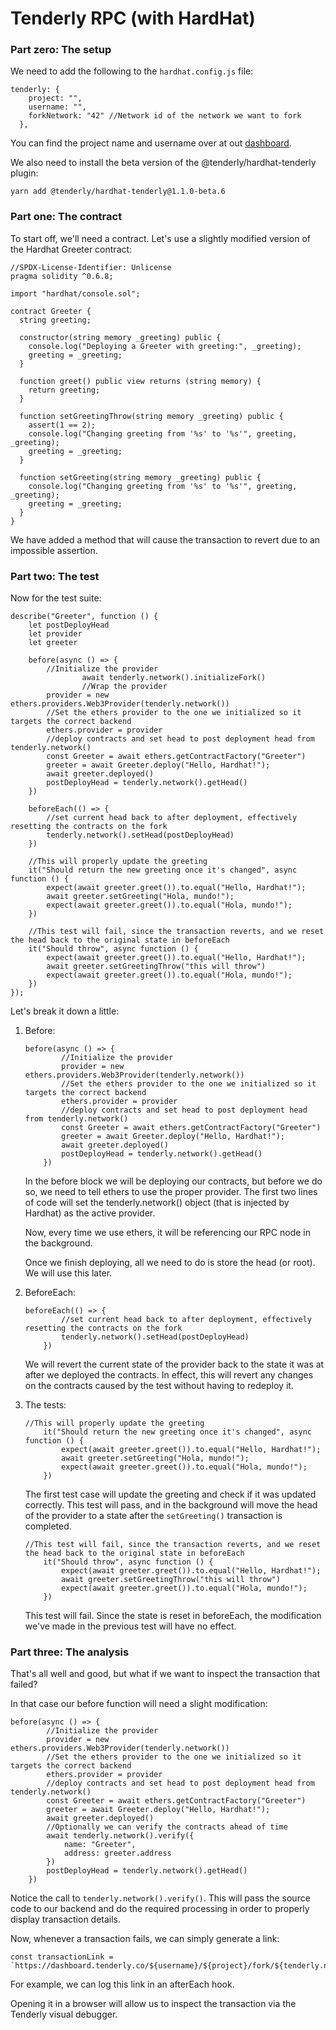# Tenderly RPC \(with HardHat\)

### Part zero: The setup

We need to add the following to the `hardhat.config.js` file:

```text
tenderly: {
    project: "",
    username: "",
    forkNetwork: "42" //Network id of the network we want to fork
  },
```

You can find the project name and username over at out [dashboard](https://dashboard.tenderly.co/).

We also need to install the beta version of the @tenderly/hardhat-tenderly plugin:

```text
yarn add @tenderly/hardhat-tenderly@1.1.0-beta.6
```

### Part one: The contract

To start off, we'll need a contract. Let's use a slightly modified version of the Hardhat Greeter contract:

```text
//SPDX-License-Identifier: Unlicense
pragma solidity ^0.6.8;

import "hardhat/console.sol";

contract Greeter {
  string greeting;

  constructor(string memory _greeting) public {
    console.log("Deploying a Greeter with greeting:", _greeting);
    greeting = _greeting;
  }

  function greet() public view returns (string memory) {
    return greeting;
  }

  function setGreetingThrow(string memory _greeting) public {
    assert(1 == 2);
    console.log("Changing greeting from '%s' to '%s'", greeting, _greeting);
    greeting = _greeting;
  }

  function setGreeting(string memory _greeting) public {
    console.log("Changing greeting from '%s' to '%s'", greeting, _greeting);
    greeting = _greeting;
  }
}
```

We have added a method that will cause the transaction to revert due to an impossible assertion.

### Part two: The test

Now for the test suite:

```text
describe("Greeter", function () {
    let postDeployHead
    let provider
    let greeter

    before(async () => {
        //Initialize the provider
				await tenderly.network().initializeFork()
				//Wrap the provider
        provider = new ethers.providers.Web3Provider(tenderly.network())
        //Set the ethers provider to the one we initialized so it targets the correct backend
        ethers.provider = provider
        //deploy contracts and set head to post deployment head from tenderly.network()
        const Greeter = await ethers.getContractFactory("Greeter")
        greeter = await Greeter.deploy("Hello, Hardhat!");
        await greeter.deployed()
        postDeployHead = tenderly.network().getHead()
    })

    beforeEach(() => {
        //set current head back to after deployment, effectively resetting the contracts on the fork
        tenderly.network().setHead(postDeployHead)
    })

    //This will properly update the greeting
    it("Should return the new greeting once it's changed", async function () {
        expect(await greeter.greet()).to.equal("Hello, Hardhat!");
        await greeter.setGreeting("Hola, mundo!");
        expect(await greeter.greet()).to.equal("Hola, mundo!");
    })

    //This test will fail, since the transaction reverts, and we reset the head back to the original state in beforeEach
    it("Should throw", async function () {
        expect(await greeter.greet()).to.equal("Hello, Hardhat!");
        await greeter.setGreetingThrow("this will throw")
        expect(await greeter.greet()).to.equal("Hola, mundo!");
    })
});
```

Let's break it down a little:

1. Before:

   ```text
   before(async () => {
           //Initialize the provider
           provider = new ethers.providers.Web3Provider(tenderly.network())
           //Set the ethers provider to the one we initialized so it targets the correct backend
           ethers.provider = provider
           //deploy contracts and set head to post deployment head from tenderly.network()
           const Greeter = await ethers.getContractFactory("Greeter")
           greeter = await Greeter.deploy("Hello, Hardhat!");
           await greeter.deployed()
           postDeployHead = tenderly.network().getHead()
       })
   ```

   In the before block we will be deploying our contracts, but before we do so, we need to tell ethers to use the proper provider. The first two lines of code will set the tenderly.network\(\) object \(that is injected by Hardhat\) as the active provider.

   Now, every time we use ethers, it will be referencing our RPC node in the background.

   Once we finish deploying, all we need to do is store the head \(or root\). We will use this later.  

2. BeforeEach:

   ```text
   beforeEach(() => {
           //set current head back to after deployment, effectively resetting the contracts on the fork
           tenderly.network().setHead(postDeployHead)
       })
   ```

   We will revert the current state of the provider back to the state it was at after we deployed the contracts. In effect, this will revert any changes on the contracts caused by the test without having to redeploy it.  

3. The tests:

   ```text
   //This will properly update the greeting
       it("Should return the new greeting once it's changed", async function () {
           expect(await greeter.greet()).to.equal("Hello, Hardhat!");
           await greeter.setGreeting("Hola, mundo!");
           expect(await greeter.greet()).to.equal("Hola, mundo!");
       })
   ```

   The first test case will update the greeting and check if it was updated correctly. This test will pass, and in the background will move the head of the provider to a state after the `setGreeting()` transaction is completed.

   ```text
   //This test will fail, since the transaction reverts, and we reset the head back to the original state in beforeEach
       it("Should throw", async function () {
           expect(await greeter.greet()).to.equal("Hello, Hardhat!");
           await greeter.setGreetingThrow("this will throw")
           expect(await greeter.greet()).to.equal("Hola, mundo!");
       })
   ```

   This test will fail. Since the state is reset in beforeEach, the modification we've made in the previous test will have no effect.

### Part three: The analysis

That's all well and good, but what if we want to inspect the transaction that failed?

In that case our before function will need a slight modification:

```text
before(async () => {
        //Initialize the provider
        provider = new ethers.providers.Web3Provider(tenderly.network())
        //Set the ethers provider to the one we initialized so it targets the correct backend
        ethers.provider = provider
        //deploy contracts and set head to post deployment head from tenderly.network()
        const Greeter = await ethers.getContractFactory("Greeter")
        greeter = await Greeter.deploy("Hello, Hardhat!");
        await greeter.deployed()
        //Optionally we can verify the contracts ahead of time
        await tenderly.network().verify({
            name: "Greeter",
            address: greeter.address
        })
        postDeployHead = tenderly.network().getHead()
    })
```

Notice the call to `tenderly.network().verify()`. This will pass the source code to our backend and do the required processing in order to properly display transaction details.

Now, whenever a transaction fails, we can simply generate a link:

```text
const transactionLink = `https://dashboard.tenderly.co/${username}/${project}/fork/${tenderly.network().getFork()}/simulation/${tenderly.network().getHead()}`
```

For example, we can log this link in an afterEach hook.

Opening it in a browser will allow us to inspect the transaction via the Tenderly visual debugger.

